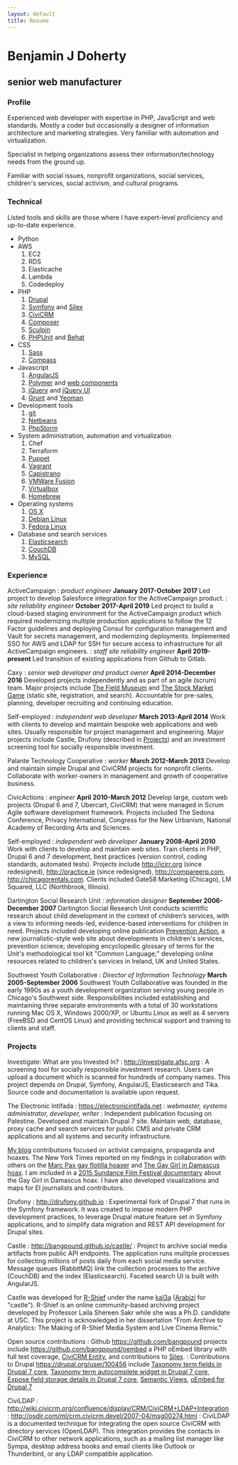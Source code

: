 ```yaml
---
layout: default
title: Resume
---
```


# Benjamin J Doherty

## senior web manufacturer

### Profile

Experienced web developer with expertise in PHP, JavaScript and web standards. Mostly a coder but occasionally a designer of information architecture and marketing strategies. Very familiar with automation and virtualization.

Specialist in helping organizations assess their information/technology needs from the ground up.

Familiar with social issues, nonprofit organizations, social services, children's services, social activism, and cultural programs.

### Technical

Listed tools and skills are those where I have expert-level proficiency and up-to-date experience.

* Python
* AWS
  1. EC2
  1. RDS
  1. Elasticache
  1. Lambda
  1. Codedeploy
* PHP
  1. [Drupal](http://drupal.org)
  1. [Symfony](http://symfony.org) and [Silex](http://silex.sensiolabs.org)
  1. [CiviCRM](http://civicrm.org)
  1. [Composer](http://getcomposer.org)
  1. [Sculpin](https://sculpin.io)
  1. [PHPUnit](https://phpunit.de) and [Behat](http://docs.behat.org/)
* CSS
  1. [Sass](http://sass-lang.com)
  1. [Compass](http://compass-style.org)
* Javascript
  1. [AngularJS](http://angularjs.org)
  1. [Polymer](https://www.polymer-project.org/1.0/) and [web components](http://webcomponents.org)
  1. [jQuery](http://jquery.com) and [jQuery UI](https://jqueryui.com)
  1. [Grunt](http://gruntjs.com) and [Yeoman](http://yeoman.io)
* Development tools
  1. [git](http://git-scm.com)
  1. [Netbeans](https://netbeans.org)
  1. [PhpStorm](http://www.jetbrains.com/phpstorm/)
* System administration, automation and virtualization
  1. Chef
  1. Terraform
  1. [Puppet](https://puppetlabs.com)
  1. [Vagrant](http://www.vagrantup.com)
  1. [Capistrano](http://capistranorb.com)
  1. [VMWare Fusion](https://www.vmware.com/products/fusion)
  1. [Virtualbox](https://www.virtualbox.org)
  1. [Homebrew](http://brew.sh)
* Operating systems
  1. [OS X](http://www.apple.com/osx/)
  1. [Debian Linux](http://www.debian.org)
  1. [Fedora Linux](https://fedoraproject.org)
* Database and search services
  1. [Elasticsearch](http://www.elasticsearch.org)
  1. [CouchDB](http://couchdb.apache.org)
  1. [MySQL](http://www.mysql.com)

### Experience

ActiveCampaign
: *product engineer*
  __January 2017-October 2017__
  Led project to develop Salesforce integration for the ActiveCampaign product.
: *site reliability engineer*
  __October 2017-April 2019__
  Led project to build a cloud-based staging environment for the ActiveCampaign product which required modernizing multiple production applications to follow the 12 Factor guidelines and deploying Consul for configuration management and Vault for secrets management, and modernizing deployments. Implemented SSO for AWS and LDAP for SSH for secure access to infrastructure for all ActiveCampaign engineers.
: *staff site reliability engineer*
  __April 2019-present__
  Led transition of existing applications from Github to Gitlab.


Caxy
: *senior web developer and product owner*
  __April 2014-December 2016__
  Developed projects independently and as part of an agile (scrum) team. Major projects include [The Field Museum](https://www.fieldmuseum.org) and [The Stock Market Game](http://stockmarketgame.org) (static site, registration, and search). Accountable for pre-sales, planning, developer recruiting and continuing education.

Self-employed
: *independent web developer*
  __March 2013-April 2014__
  Work with clients to develop and maintain bespoke web applications and web sites. Usually responsible for project management and engineering. Major projects include Castle, Drufony (described in [Projects](#projects)) and an investment screening tool for socially responsible investment.

Palante Technology Cooperative
: *worker*
  __March 2012-March 2013__
  Develop and maintain simple Drupal and CiviCRM projects for nonprofit clients. Collaborate with worker-owners in management and growth of cooperative business.

CivicActions
: *engineer*
  __April 2010-March 2012__
  Develop large, custom web projects (Drupal 6 and 7, Ubercart, CiviCRM) that were managed in Scrum Agile software development framework. Projects included The Sedona Conference, Privacy International, Congress for the New Urbanism, National Academy of Recording Arts and Sciences.

Self-employed
: *independent web developer*
  __January 2008-April 2010__
  Work with clients to develop and maintain web sites. Train clients in PHP, Drupal 6 and 7 development, best practices (version control, coding standards, automated tests). Projects include <http://icirr.org> (since redesigned), <http://practice.ie> (since redesigned), <http://compareerp.com>, <http://chicagorentals.com>. Clients included Gate58 Marketing (Chicago), LM Squared, LLC (Northbrook, Illinois).

Dartington Social Research Unit
: *information designer*
  __September 2006-December 2007__
  Dartington Social Research Unit conducts scientific research about child development in the context of children’s services, with a view to informing needs-led, evidence-based interventions for children in need. Projects included developing online publication [Prevention Action](http://preventionaction.org), a new journalistic-style web site about developments in children's services, prevention science; developing encyclopedic glossary of terms for the Unit's methodological tool kit "Common Language;" developing online resources related to children's services in Ireland, UK and United States.

Southwest Youth Collaborative
: *Director of Information Technology*
  __March 2005-September 2006__
  Southwest Youth Collaborative was founded in the early 1990s as a youth development organization serving young people in Chicago's Southwest side. Responsibilities included establishing and maintaining three separate environments with a total of 30 workstations running Mac OS X, Windows 2000/XP, or Ubuntu Linux as well as 4 servers (FreeBSD and CentOS Linux) and providing technical support and training to clients and staff.

### Projects

Investigate: What are you Invested In?
: <http://investigate.afsc.org>
: A screening tool for socially responsible investment research. Users can upload a document which is scanned for hundreds of company names. This project depends on Drupal, Symfony, AngularJS, Elasticsearch and Tika. Source code and documentation is available upon request.

The Electronic Intifada
: <https://electronicintifada.net>
: *webmaster, systems administrator, developer, writer*
: Independent publication focusing on Palestine. Developed and maintain Drupal 7 site. Maintain web, database, proxy cache and search services for public CMS and private CRM applications and all systems and security infrastructure.

  [My blog](https://electronicintifada.net/blogs/benjamin-doherty) contributions focused on activist campaigns, propaganda and hoaxes. The New York Times reported on my findings in collaboration with others on the [Marc Pax gay flotilla hoaxer](http://thelede.blogs.nytimes.com/2011/06/27/israeli-video-blog-exposed-as-a-hoax/) and [The Gay Girl in Damascus hoax](http://thelede.blogs.nytimes.com/2011/06/13/gay-girl-in-damascus-blogger-admits-to-writing-fiction-disguised-as-fact/). I am included in a [2015 Sundance Film Festival documentary](http://variety.com/2015/film/reviews/sundance-film-review-the-amina-profile-1201412549/) about the Gay Girl in Damascus hoax. I have also developed visualizations and maps for EI journalists and contributors.

Drufony
: <http://drufony.github.io>
: Experimental fork of Drupal 7 that runs in the Symfony framework. It was created to impose modern PHP development practices, to leverage Drupal mature feature set in Symfony applications, and to simplify data migration and REST API development for Drupal sites.

Castle
: <http://bangpound.github.io/castle/>
: Project to archive social media artifacts from public API endpoints. The application runs mulitple processes for collecting millions of posts daily from each social media service. Message queues (RabbitMQ) link the collection processes to the archive (CouchDB) and the index (Elasticsearch). Faceted search UI is built with AngularJS.

  Castle was developed for [R-Shief](http://r-shief.org) under the name [kal3a](http://kal3a.r-shief.org) ([Arabizi](https://en.wikipedia.org/w/index.php?title=Arabic_chat_alphabet&oldid=666042591) for "castle"). R-Shief is an online community-based archiving project developed by Professor Laila Shereen Sakr while she was a Ph.D. candidate at USC. This project is acknowledged in her dissertation "From Archive to Analytics: The Making of R-Shief Media System and Live Cinema Remix."

Open source contributions
: Github <https://github.com/bangpound> projects include <https://github.com/bangpound/oembed> a PHP oEmbed library with full test coverage, [CiviCRM Entity](https://github.com/bangpound/civicrmentity), and contributions to [Silex](https://github.com/silexphp/Silex-WebProfiler/pull/47).
: Contributions to Drupal <https://drupal.org/user/100456> include [Taxonomy term fields in Drupal 7 core](https://drupal.org/node/491190), [Taxonomy term autocomplete widget in Drupal 7 core](https://drupal.org/node/526122), [Expose field storage details in Drupal 7 core](https://drupal.org/node/569224), [Semantic Views](https://drupal.org/project/semanticviews), [oEmbed for Drupal 7](https://drupal.org/project/oembed)

CiviLDAP
: <http://wiki.civicrm.org/confluence/display/CRM/CiviCRM+LDAP+Integration>
: <http://osdir.com/ml/crm.civicrm.devel/2007-04/msg00274.html>
: CiviLDAP is a documented technique for integrating the open source CiviCRM with directory services (OpenLDAP). This integration provides the contacts in CiviCRM to other network applications, such as a mailing list manager like Sympa, desktop address books and email clients like Outlook or Thunderbird, or any LDAP compatible application.

